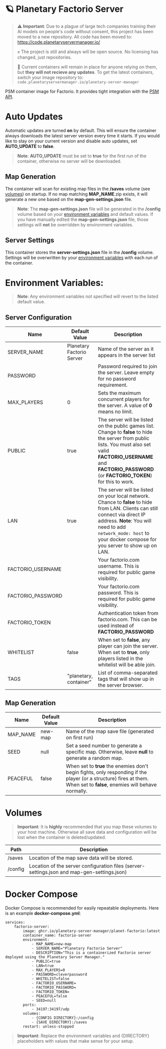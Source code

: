 # 🪐 Planetary Factorio Server

> ⚠️ **Important**: Due to a plague of large tech companies training their AI models on people's code without consent, this project has been moved to a new repository. All code has been moved to:    
https://code.planetaryservermanager.io/
>
> ✊ The project is still and always will be open source. No licensing has changed, just repositories.  
>
> 🐳 Current containers will remain in place for anyone relying on them, but **they will not recieve any updates**. To get the latest containers, switch your image repository to:    
`code.planetaryservermanager.io/planetary-server-manager`

PSM container image for Factorio. It provides tight integration with the [PSM API](https://github.com/planetary-server-manager/api-server).

# Auto Updates
Automatic updates are turned **on** by default. This will ensure the container always downloads the latest server version every time it starts. If you would like to stay on your current version and disable auto updates, set **AUTO_UPDATE** to **false**.

> **Note**: **AUTO_UPDATE** must be set to **true** for the first run of the container, otherwise no server will be downloaded.

## Map Generation
The container will scan for existing map files in the **/saves** volume (see [volumes](#volumes)) on startup. If no map matching **MAP_NAME**.zip exists, it will generate a new one based on the **map-gen-settings.json** file. 

> **Note**: The **map-gen-settings.json** file will be generated in the **/config** volume based on your [environment variables](#environment-variables) and default values. If you have manually edited the **map-gen-settings.json** file, those settings will **not** be overridden by environment variables.

## Server Settings
This container stores the **server-settings.json** file in the **/config** volume. Settings will be overwritten by your [environment variables](#environment-variables) with each run of the container.

# Environment Variables:
> **Note**: Any environment variables not specified will revert to the listed default value.

## Server Configuration
| Name | Default Value | Description |
| --- | --- | --- |
| SERVER_NAME | Planetary Factorio Server | Name of the server as it appears in the server list |
| PASSWORD |  | Password required to join the server. Leave empty for no password requirement. |
| MAX_PLAYERS | 0 | Sets the maximum concurrent players for the server. A value of **0** means no limit. |
| PUBLIC | true | The server will be listed on the public games list. Change to **false** to hide the server from public lists. You must also set valid **FACTORIO_USERNAME** and **FACTORIO_PASSWORD** (or **FACTORIO_TOKEN**) for this to work. |
| LAN | true | The server will be listed on your local network. Chance to **false** to hide from LAN. Clients can still connect via direct IP address. **Note**: You will need to add `network_mode: host` to your docker compose for you server to show up on LAN. | 
| FACTORIO_USERNAME |  | Your factorio.com username. This is required for public game visibility. |
| FACTORIO_PASSWORD |  | Your factorio.com password. This is required for public game visibility. |
| FACTORIO_TOKEN |  | Authentication token from factorio.com. This can be used instead of **FACTORIO_PASSWORD** |
| WHITELIST | false | When set to **false**, any player can join the server. When set to **true**, only players listed in the whitelist will be able join. | 
| TAGS | "planetary, container" | List of comma-separated tags that will show up in the server browser. |

## Map Generation
| Name | Default Value | Description |
| --- | --- | --- |
| MAP_NAME | new-map | Name of the map save file (generated on first run) |
| SEED | null | Set a seed number to generate a specific map. Otherwise, leave **null** to generate a random map. |
| PEACEFUL | false | When set to **true** the enemies don't begin fights, only responding if the player (or a structure) fires at them. When set to **false**, enemies will behave normally. |

# Volumes
> **Important**: It is **highly** recommended that you map these volumes to your host machine. Otherwise all save data and configuration will be lost when the container is deleted/updated.

| Path | Description | 
| --- | --- |
| /saves | Location of the map save data will be stored. |
| /config | Location of the server configuration files (server-settings.json and map-gen-settings.json) |

# Docker Compose
Docker Compose is recommended for easily repeatable deployments. Here is an example **docker-compose.yml**:
```
services:
    factorio-server:
        image: ghcr.io/planetary-server-manager/planet-factorio:latest
        container_name: factorio-server
        environment:
            - MAP_NAME=new-map
            - SERVER_NAME="Planetary Factorio Server"
            - DESCRIPTION="This is a containerized Factorio server deployed using the Planetary Server Manager."
            - PUBLIC=true
            - LAN=true
            - MAX_PLAYERS=0
            - PASSWORD=cleverpassword
            - WHITELIST=false
            - FACTORIO_USERNAME=
            - FACTORIO_PASSWORD=
            - FACTORIO_TOKEN=
            - PEACEFUL=false
            - SEED=null
        ports:
            - 34197:34197/udp
        volumes:
            - {CONFIG DIRECTORY}:/config
            - {SAVE DIRECTORY}:/saves
        restart: unless-stopped
```

> **Important**: Replace the environment variables and {DIRECTORY} placeholders with values that make sense for your setup.